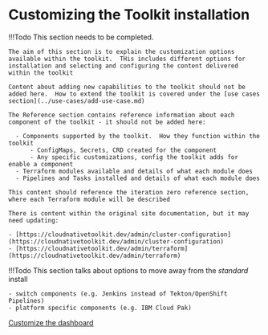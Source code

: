 # Customizing the Toolkit installation

!!!Todo
    This section needs to be completed.

    The aim of this section is to explain the customization options available within the toolkit.  THis includes different options for installation and selecting and configuring the content delivered within the toolkit
    
    Content about adding new capabilities to the toolkit should not be added here.  How to extend the toolkit is covered under the [use cases section](../use-cases/add-use-case.md)

    The Reference section contains reference information about each component of the toolkit - it should not be added here:
    
      - Components supported by the toolkit.  How they function within the toolkit
          - ConfigMaps, Secrets, CRD created for the component
          - Any specific customizations, config the toolkit adds for enable a component
      - Terraform modules available and details of what each module does
      - Pipelines and Tasks installed and details of what each module does

    This content should reference the iteration zero reference section, where each Terraform module will be described
    
    There is content within the original site documentation, but it may need updating:

    - [https://cloudnativetoolkit.dev/admin/cluster-configuration](https://cloudnativetoolkit.dev/admin/cluster-configuration)
    - [https://cloudnativetoolkit.dev/admin/terraform](https://cloudnativetoolkit.dev/admin/terraform)

!!!Todo
    This section talks about options to move away from the *standard* install

    - switch components (e.g. Jenkins instead of Tekton/OpenShift Pipelines)
    - platform specific components (e.g. IBM Cloud Pak)

[Customize the dashboard](config-dashboard/dashboard.md)
